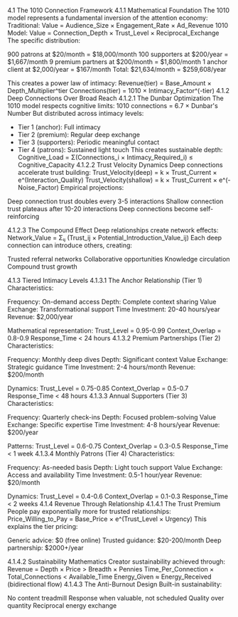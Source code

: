 4.1 The 1010 Connection Framework
4.1.1 Mathematical Foundation
The 1010 model represents a fundamental inversion of the attention economy:
Traditional: Value = Audience_Size × Engagement_Rate × Ad_Revenue
1010 Model: Value = Connection_Depth × Trust_Level × Reciprocal_Exchange
The specific distribution:

900 patrons at $20/month = $18,000/month
100 supporters at $200/year = $1,667/month
9 premium partners at $200/month = $1,800/month
1 anchor client at $2,000/year = $167/month
Total: $21,634/month = $259,608/year

This creates a power law of intimacy:
Revenue(tier) = Base_Amount × Depth_Multiplier^tier
Connections(tier) = 1010 × Intimacy_Factor^(-tier)
4.1.2 Deep Connections Over Broad Reach
4.1.2.1 The Dunbar Optimization
The 1010 model respects cognitive limits:
1010 connections = 6.7 × Dunbar's Number
But distributed across intimacy levels:
- Tier 1 (anchor): Full intimacy
- Tier 2 (premium): Regular deep exchange  
- Tier 3 (supporters): Periodic meaningful contact
- Tier 4 (patrons): Sustained light touch
This creates sustainable depth:
Cognitive_Load = Σ(Connections_i × Intimacy_Required_i) ≤ Cognitive_Capacity
4.1.2.2 Trust Velocity Dynamics
Deep connections accelerate trust building:
Trust_Velocity(deep) = k × Trust_Current × e^(Interaction_Quality)
Trust_Velocity(shallow) = k × Trust_Current × e^(-Noise_Factor)
Empirical projections:

Deep connection trust doubles every 3-5 interactions
Shallow connection trust plateaus after 10-20 interactions
Deep connections become self-reinforcing

4.1.2.3 The Compound Effect
Deep relationships create network effects:
Network_Value = Σᵢⱼ (Trust_ij × Potential_Introduction_Value_ij)
Each deep connection can introduce others, creating:

Trusted referral networks
Collaborative opportunities
Knowledge circulation
Compound trust growth

4.1.3 Tiered Intimacy Levels
4.1.3.1 The Anchor Relationship (Tier 1)
Characteristics:

Frequency: On-demand access
Depth: Complete context sharing
Value Exchange: Transformational support
Time Investment: 20-40 hours/year
Revenue: $2,000/year

Mathematical representation:
Trust_Level = 0.95-0.99
Context_Overlap = 0.8-0.9
Response_Time < 24 hours
4.1.3.2 Premium Partnerships (Tier 2)
Characteristics:

Frequency: Monthly deep dives
Depth: Significant context
Value Exchange: Strategic guidance
Time Investment: 2-4 hours/month
Revenue: $200/month

Dynamics:
Trust_Level = 0.75-0.85
Context_Overlap = 0.5-0.7  
Response_Time < 48 hours
4.1.3.3 Annual Supporters (Tier 3)
Characteristics:

Frequency: Quarterly check-ins
Depth: Focused problem-solving
Value Exchange: Specific expertise
Time Investment: 4-8 hours/year
Revenue: $200/year

Patterns:
Trust_Level = 0.6-0.75
Context_Overlap = 0.3-0.5
Response_Time < 1 week
4.1.3.4 Monthly Patrons (Tier 4)
Characteristics:

Frequency: As-needed basis
Depth: Light touch support
Value Exchange: Access and availability
Time Investment: 0.5-1 hour/year
Revenue: $20/month

Dynamics:
Trust_Level = 0.4-0.6
Context_Overlap = 0.1-0.3
Response_Time < 2 weeks
4.1.4 Revenue Through Relationship
4.1.4.1 The Trust Premium
People pay exponentially more for trusted relationships:
Price_Willing_to_Pay = Base_Price × e^(Trust_Level × Urgency)
This explains the tier pricing:

Generic advice: $0 (free online)
Trusted guidance: $20-200/month
Deep partnership: $2000+/year

4.1.4.2 Sustainability Mathematics
Creator sustainability achieved through:
Revenue = Depth × Price > Breadth × Pennies
Time_Per_Connection × Total_Connections < Available_Time
Energy_Given ≈ Energy_Received (bidirectional flow)
4.1.4.3 The Anti-Burnout Design
Built-in sustainability:

No content treadmill
Response when valuable, not scheduled
Quality over quantity
Reciprocal energy exchange
